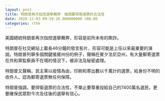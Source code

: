 ```yaml
---
layout: post
title: 特朗普再次指控選舉舞弊　強調要捍衛選票的合法性
date: 2020-12-03 09:59:26.000000000 +08:00
categories: rthk
---
```


美國總統特朗普再次指控選舉舞弊，形容是前所未有的欺詐。

特朗普在社交網站上載長46分鐘的發言影片，形容可能是上任以來最重要的演說。特朗普列舉多個關鍵搖擺州份的例子，聲稱在賓夕法尼亞州，有大量郵寄選票在共和黨監察員不在場的情況下，被非法及秘密處理。

特朗普又聲稱，民主黨以疫情為由，印刷和寄出數以千萬計的選票，給身份不明的收件人，認為郵寄選票無任何保障。

特朗普強調，要捍衛選票的合法性，不單止要尊重投給自己的7400萬名選民，更要確保民眾對今次及往後的選舉有信心。
